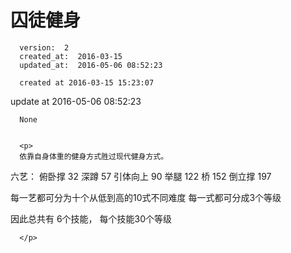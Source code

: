 
  # 囚徒健身

      version:  2
      created_at:  2016-03-15
      updated_at:  2016-05-06 08:52:23

      created at 2016-03-15 15:23:07 
update at 2016-05-06 08:52:23


      None


      <p>
      依靠自身体重的健身方式胜过现代健身方式。 

六艺： 
	俯卧撑   32 
	深蹲  57 
	引体向上   90 
	举腿  122 
	桥  152 
	倒立撑  197 
 
每一艺都可分为十个从低到高的10式不同难度 
每一式都可分成3个等级

因此总共有 6个技能， 每个技能30个等级 
	 
	
      </p>

  